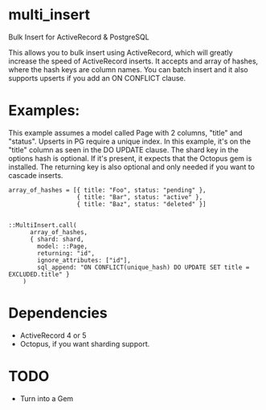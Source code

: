 # multi_insert
Bulk Insert for ActiveRecord & PostgreSQL

This allows you to bulk insert using ActiveRecord, which will greatly increase the speed of ActiveRecord inserts.
It accepts and array of hashes, where the hash keys are column names. 
You can batch insert and it also supports upserts if you add an ON CONFLICT clause.

# Examples:

This example assumes a model called Page with 2 columns, "title" and "status". 
Upserts in PG require a unique index. In this example, it's on the "title" column as seen in the DO UPDATE clause. 
The shard key in the options hash is optional. If it's present, it expects that the Octopus gem is installed.
The returning key is also optional and only needed if you want to cascade inserts.

```
array_of_hashes = [{ title: "Foo", status: "pending" },
                   { title: "Bar", status: "active" },
                   { title: "Baz", status: "deleted" }]


::MultiInsert.call(
      array_of_hashes,
      { shard: shard,
        model: ::Page,
        returning: "id",
        ignore_attributes: ["id"],
        sql_append: "ON CONFLICT(unique_hash) DO UPDATE SET title = EXCLUDED.title" }
    )
```


# Dependencies

* ActiveRecord 4 or 5
* Octopus, if you want sharding support. 

# TODO

* Turn into a Gem
